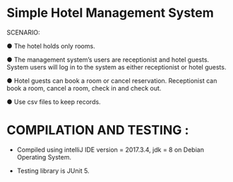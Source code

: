 # Simple Hotel Management System

SCENARIO:

● The hotel holds only rooms.

● The management system’s users are receptionist and hotel guests. System
users will log in to the system as either receptionist or hotel guests.

● Hotel guests can book a room or cancel reservation. Receptionist can book a
room, cancel a room, check in and check out.

● Use csv files to keep records.



# COMPILATION AND TESTING :

- Compiled using intelliJ IDE version = 2017.3.4, jdk = 8 on Debian Operating System.

- Testing library is JUnit 5.
